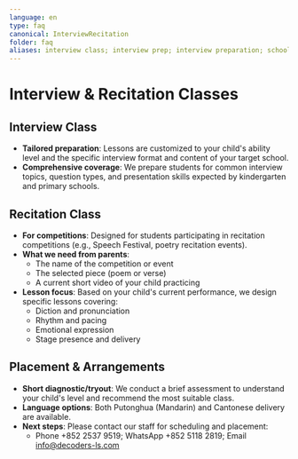 ```yaml
---
language: en
type: faq
canonical: InterviewRecitation
folder: faq
aliases: interview class; interview prep; interview preparation; school interview; recitation class; recitation; Speech Festival; poem recitation; verse recitation; Putonghua recitation; Cantonese recitation; 面試課; 面试课; 校面試; 学校面试; 朗誦課; 朗诵课; 詩朗誦; 诗朗诵; 普通話朗誦; 粤語朗誦
---
```

# Interview & Recitation Classes

## Interview Class
- **Tailored preparation**: Lessons are customized to your child's ability level and the specific interview format and content of your target school.
- **Comprehensive coverage**: We prepare students for common interview topics, question types, and presentation skills expected by kindergarten and primary schools.

## Recitation Class
- **For competitions**: Designed for students participating in recitation competitions (e.g., Speech Festival, poetry recitation events).
- **What we need from parents**:
  - The name of the competition or event
  - The selected piece (poem or verse)
  - A current short video of your child practicing
- **Lesson focus**: Based on your child's current performance, we design specific lessons covering:
  - Diction and pronunciation
  - Rhythm and pacing
  - Emotional expression
  - Stage presence and delivery

## Placement & Arrangements
- **Short diagnostic/tryout**: We conduct a brief assessment to understand your child's level and recommend the most suitable class.
- **Language options**: Both Putonghua (Mandarin) and Cantonese delivery are available.
- **Next steps**: Please contact our staff for scheduling and placement:
  - Phone +852 2537 9519; WhatsApp +852 5118 2819; Email info@decoders-ls.com
